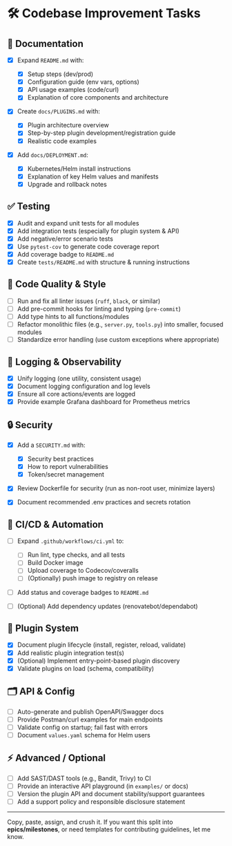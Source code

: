# 🛠️ Codebase Improvement Tasks

## 🚩 **Documentation**

* [x] Expand `README.md` with:

    * [x] Setup steps (dev/prod)
    * [x] Configuration guide (env vars, options)
    * [x] API usage examples (code/curl)
    * [x] Explanation of core components and architecture
* [x] Create `docs/PLUGINS.md` with:

    * [x] Plugin architecture overview
    * [x] Step-by-step plugin development/registration guide
    * [x] Realistic code examples
* [x] Add `docs/DEPLOYMENT.md`:

    * [x] Kubernetes/Helm install instructions
    * [x] Explanation of key Helm values and manifests
    * [x] Upgrade and rollback notes

## ✅ **Testing**

* [x] Audit and expand unit tests for all modules
* [x] Add integration tests (especially for plugin system & API)
* [x] Add negative/error scenario tests
* [x] Use `pytest-cov` to generate code coverage report
* [x] Add coverage badge to `README.md`
* [x] Create `tests/README.md` with structure & running instructions

## 💎 **Code Quality & Style**

* [ ] Run and fix all linter issues (`ruff`, `black`, or similar)
* [ ] Add pre-commit hooks for linting and typing (`pre-commit`)
* [ ] Add type hints to all functions/modules
* [ ] Refactor monolithic files (e.g., `server.py`, `tools.py`) into smaller, focused modules
* [ ] Standardize error handling (use custom exceptions where appropriate)

## 📜 **Logging & Observability**

* [x] Unify logging (one utility, consistent usage)
* [x] Document logging configuration and log levels
* [x] Ensure all core actions/events are logged
* [x] Provide example Grafana dashboard for Prometheus metrics

## 🔒 **Security**

* [x] Add a `SECURITY.md` with:

    * [x] Security best practices
    * [x] How to report vulnerabilities
    * [x] Token/secret management
* [x] Review Dockerfile for security (run as non-root user, minimize layers)
* [x] Document recommended .env practices and secrets rotation

## 🚀 **CI/CD & Automation**

* [ ] Expand `.github/workflows/ci.yml` to:

    * [ ] Run lint, type checks, and all tests
    * [ ] Build Docker image
    * [ ] Upload coverage to Codecov/coveralls
    * [ ] (Optionally) push image to registry on release
* [ ] Add status and coverage badges to `README.md`
* [ ] (Optional) Add dependency updates (renovatebot/dependabot)

## 🔌 **Plugin System**

* [x] Document plugin lifecycle (install, register, reload, validate)
* [x] Add realistic plugin integration test(s)
* [x] (Optional) Implement entry-point-based plugin discovery
* [x] Validate plugins on load (schema, compatibility)

## 🗂️ **API & Config**

* [ ] Auto-generate and publish OpenAPI/Swagger docs
* [ ] Provide Postman/curl examples for main endpoints
* [ ] Validate config on startup; fail fast with errors
* [ ] Document `values.yaml` schema for Helm users

## ⚡ **Advanced / Optional**

* [ ] Add SAST/DAST tools (e.g., Bandit, Trivy) to CI
* [ ] Provide an interactive API playground (in `examples/` or docs)
* [ ] Version the plugin API and document stability/support guarantees
* [ ] Add a support policy and responsible disclosure statement

---

Copy, paste, assign, and crush it.
If you want this split into **epics/milestones**, or need templates for contributing guidelines, let me know.
